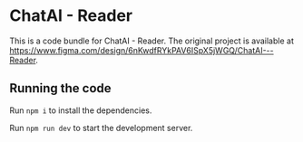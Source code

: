 
  # ChatAI - Reader

  This is a code bundle for ChatAI - Reader. The original project is available at https://www.figma.com/design/6nKwdfRYkPAV6ISpX5jWGQ/ChatAI---Reader.

  ## Running the code

  Run `npm i` to install the dependencies.

  Run `npm run dev` to start the development server.
  